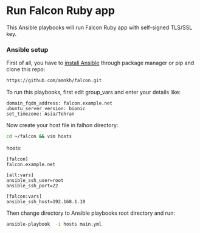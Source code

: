 # Run Falcon Ruby app

This Ansible playbooks will run Falcon Ruby app with self-signed TLS/SSL key.

### Ansible setup
First of all, you have to [install Ansible](https://docs.ansible.com/ansible/latest/installation_guide/intro_installation.html) through package manager or pip and clone this repo:
``` bash
https://github.com/amnkh/falcon.git
```
To run this playbooks, first edit group_vars and enter your details like:
```
domain_fqdn_address: falcon.example.net
ubuntu_server_version: bionic
set_timezone: Asia/Tehran
```
Now create your host file in falhon directory:
``` bash
cd ~/falcon && vim hosts
```
hosts:
```
[falcon]
falcon.example.net

[all:vars]
ansible_ssh_user=root
ansible_ssh_port=22

[falcon:vars]
ansible_ssh_host=192.168.1.10

```
Then change directory to Ansible playbooks root directory and run:
``` bash
ansible-playbook  -i hosts main.yml
```
